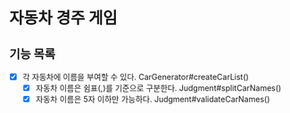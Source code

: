 # 자동차 경주 게임

## 기능 목록

- [x] 각 자동차에 이름을 부여할 수 있다. CarGenerator#createCarList()
    - [x] 자동차 이름은 쉼표(,)를 기준으로 구분한다. Judgment#splitCarNames()
    - [x] 자동차 이름은 5자 이하만 가능하다. Judgment#validateCarNames()
